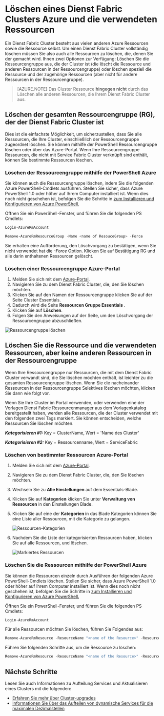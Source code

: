 <properties
   pageTitle="Löschen einer Azure Cluster und seine Ressourcen | Microsoft Azure"
   description="Erfahren Sie, wie vollständig gelöscht werden soll eine Struktur Dienst cluster entweder die Ressourcengruppe Cluster, löschen oder Selektives Löschen von Ressourcen."
   services="service-fabric"
   documentationCenter=".net"
   authors="ChackDan"
   manager="timlt"
   editor=""/>

<tags
   ms.service="service-fabric"
   ms.devlang="dotnet"
   ms.topic="article"
   ms.tgt_pltfrm="na"
   ms.workload="na"
   ms.date="09/09/2016"
   ms.author="chackdan"/>

# <a name="delete-a-service-fabric-cluster-on-azure-and-the-resources-it-uses"></a>Löschen eines Dienst Fabric Clusters Azure und die verwendeten Ressourcen

Ein Dienst Fabric Cluster besteht aus vielen anderen Azure Ressourcen sowie die Ressource selbst. Um einen Dienst Fabric Cluster vollständig löschen müssen Sie also auch alle Ressourcen zu löschen, die, denen Sie der gemacht wird.
Ihnen zwei Optionen zur Verfügung: Löschen Sie die Ressourcengruppe aus, die der Cluster ist (die löscht die Ressource und anderen Ressourcen in der Ressourcengruppe) oder löschen speziell die Ressource und der zugehörige Ressourcen (aber nicht für andere Ressourcen in der Ressourcengruppe).

>[AZURE.NOTE] Das Cluster Ressource **hingegen nicht** durch das Löschen alle anderen Ressourcen, die Ihrem Dienst Fabric Cluster aus.

## <a name="delete-the-entire-resource-group-rg-that-the-service-fabric-cluster-is-in"></a>Löschen der gesamten Ressourcengruppe (RG), der der Dienst Fabric Cluster ist

Dies ist die einfachste Möglichkeit, um sicherzustellen, dass Sie alle Ressourcen, die Ihre Cluster, einschließlich der Ressourcengruppe zugeordnet löschen. Sie können mithilfe der PowerShell Ressourcengruppe löschen oder über das Azure-Portal. Wenn Ihre Ressourcengruppe Ressourcen, die nicht mit Service Fabric Cluster verknüpft sind enthält, können Sie bestimmte Ressourcen löschen.

### <a name="delete-the-resource-group-using-azure-powershell"></a>Löschen der Ressourcengruppe mithilfe der PowerShell Azure

Sie können auch die Ressourcengruppe löschen, indem Sie die folgenden Azure PowerShell-Cmdlets ausführen. Stellen Sie sicher, dass Azure PowerShell 1.0 oder höher auf Ihrem Computer installiert ist. Wenn dies noch nicht geschehen ist, befolgen Sie die Schritte in [zum Installieren und Konfigurieren von Azure PowerShell.](../powershell-install-configure.md)

Öffnen Sie ein PowerShell-Fenster, und führen Sie die folgenden PS Cmdlets:

```powershell
Login-AzureRmAccount

Remove-AzureRmResourceGroup -Name <name of ResouceGroup> -Force
```

Sie erhalten eine Aufforderung, den Löschvorgang zu bestätigen, wenn Sie nicht verwendet hat die *-Force* Option. Klicken Sie auf Bestätigung RG und alle darin enthaltenen Ressourcen gelöscht.

### <a name="delete-a-resource-group-in-the-azure-portal"></a>Löschen einer Ressourcengruppe Azure-Portal  

1. Melden Sie sich mit dem [Azure-Portal](https://portal.azure.com).
2. Navigieren Sie zu dem Dienst Fabric Cluster, die, den Sie löschen möchten.
3. Klicken Sie auf den Namen der Ressourcengruppe klicken Sie auf der Seite Cluster Essentials.
4. Dadurch wird die Seite **Ressourcen Gruppe Essentials** .
5. Klicken Sie auf **Löschen**.
6. Folgen Sie den Anweisungen auf der Seite, um den Löschvorgang der Ressourcengruppe abzuschließen.

![Ressourcengruppe löschen][ResourceGroupDelete]


## <a name="delete-the-cluster-resource-and-the-resources-it-uses-but-not-other-resources-in-the-resource-group"></a>Löschen Sie die Ressource und die verwendeten Ressourcen, aber keine anderen Ressourcen in der Ressourcengruppe

Wenn Ihre Ressourcengruppe nur Ressourcen, die mit dem Dienst Fabric Cluster verwandt sind, die Sie löschen möchten enthält, ist leichter zu die gesamten Ressourcengruppe löschen. Wenn Sie die nacheinander Ressourcen in der Ressourcengruppe Selektives löschen möchten, klicken Sie dann wie folgt vor.

Wenn Sie Ihre Cluster im Portal verwenden, oder verwenden eine der Vorlagen Dienst Fabric Ressourcenmanager aus dem Vorlagenkatalog bereitgestellt haben, werden alle Ressourcen, die der Cluster verwendet mit den folgenden zwei Tags markiert. Sie können entscheiden, welche Ressourcen Sie löschen möchten.

***Kategorisieren #1:*** Key = ClusterName, Wert = 'Name des Cluster'

***Kategorisieren #2:*** Key = Ressourcenname, Wert = ServiceFabric

### <a name="delete-specific-resources-in-the-azure-portal"></a>Löschen von bestimmter Ressourcen Azure-Portal

1. Melden Sie sich mit dem [Azure-Portal](https://portal.azure.com).
2. Navigieren Sie zu dem Dienst Fabric Cluster, die, den Sie löschen möchten.
3. Wechseln Sie zu **Alle Einstellungen** auf dem Essentials-Blade.
4. Klicken Sie auf **Kategorien** klicken Sie unter **Verwaltung von Ressourcen** in den Einstellungen Blade.
5. Klicken Sie auf eine der **Kategorien** in das Blade Kategorien können Sie eine Liste aller Ressourcen, mit die Kategorie zu gelangen.

    ![Ressourcen-Kategorien][ResourceTags]

6. Nachdem Sie die Liste der kategorisierten Ressourcen haben, klicken Sie auf alle Ressourcen, und löschen.

    ![Markiertes Ressourcen][TaggedResources]

### <a name="delete-the-resources-using-azure-powershell"></a>Löschen Sie die Ressourcen mithilfe der PowerShell Azure

Sie können die Ressourcen einzeln durch Ausführen der folgenden Azure PowerShell-Cmdlets löschen. Stellen Sie sicher, dass Azure PowerShell 1.0 oder höher auf Ihrem Computer installiert ist. Wenn dies noch nicht geschehen ist, befolgen Sie die Schritte in [zum Installieren und Konfigurieren von Azure PowerShell.](../powershell-install-configure.md)

Öffnen Sie ein PowerShell-Fenster, und führen Sie die folgenden PS Cmdlets:

```powershell
Login-AzureRmAccount
```
Für alle Ressourcen möchten Sie löschen, führen Sie Folgendes aus:

```powershell
Remove-AzureRmResource -ResourceName "<name of the Resource>" -ResourceType "<Resource Type>" -ResourceGroupName "<name of the resource group>" -Force
```

Führen Sie folgenden Schritte aus, um die Ressource zu löschen:

```powershell
Remove-AzureRmResource -ResourceName "<name of the Resource>" -ResourceType "Microsoft.ServiceFabric/clusters" -ResourceGroupName "<name of the resource group>" -Force
```

## <a name="next-steps"></a>Nächste Schritte
Lesen Sie auch Informationen zu Aufteilung Services und Aktualisieren eines Clusters mit die folgenden:

- [Erfahren Sie mehr über Cluster-upgrades](service-fabric-cluster-upgrade.md)
- [Informationen Sie über das Aufteilen von dynamische Services für die maximalen Dezimalstellen](service-fabric-concepts-partitioning.md)


<!--Image references-->
[ResourceGroupDelete]: ./media/service-fabric-cluster-delete/ResourceGroupDelete.PNG

[ResourceTags]: ./media/service-fabric-cluster-delete/ResourceTags.png

[TaggedResources]: ./media/service-fabric-cluster-delete/TaggedResources.PNG
